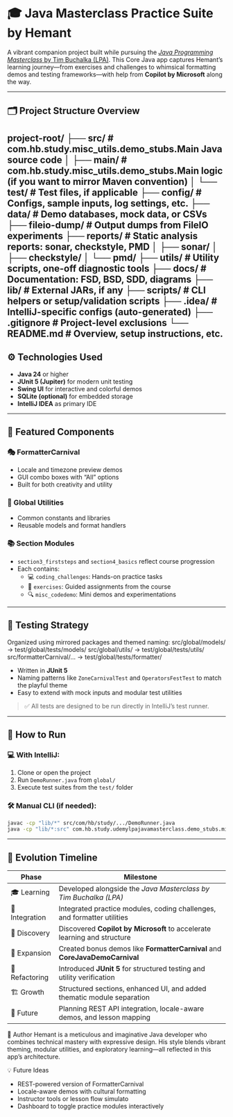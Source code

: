# 🎓 Java Masterclass Practice Suite by Hemant

A vibrant companion project built while pursuing the [_Java Programming Masterclass_ by Tim Buchalka (LPA)](https://www.udemy.com/course/java-the-complete-java-developer-course/). This Core Java app captures Hemant’s learning journey—from exercises and challenges to whimsical formatting demos and testing frameworks—with help from **Copilot by Microsoft** along the way.

---

## 🗂️ Project Structure Overview
project-root/
├── src/                         # com.hb.study.misc_utils.demo_stubs.Main Java source code
│   ├── main/                    # com.hb.study.misc_utils.demo_stubs.Main logic (if you want to mirror Maven convention)
│   └── test/                    # Test files, if applicable
├── config/                      # Configs, sample inputs, log settings, etc.
├── data/                        # Demo databases, mock data, or CSVs
├── fileio-dump/                 # Output dumps from FileIO experiments
├── reports/                     # Static analysis reports: sonar, checkstyle, PMD
│   ├── sonar/
│   ├── checkstyle/
│   └── pmd/
├── utils/                       # Utility scripts, one-off diagnostic tools
├── docs/                        # Documentation: FSD, BSD, SDD, diagrams
├── lib/                         # External JARs, if any
├── scripts/                     # CLI helpers or setup/validation scripts
├── .idea/                       # IntelliJ-specific configs (auto-generated)
├── .gitignore                   # Project-level exclusions
└── README.md                    # Overview, setup instructions, etc.
---

## ⚙️ Technologies Used

- **Java 24** or higher
- **JUnit 5 (Jupiter)** for modern unit testing
- **Swing UI** for interactive and colorful demos
- **SQLite (optional)** for embedded storage
- **IntelliJ IDEA** as primary IDE

---

## 🎪 Featured Components

### 🎭 FormatterCarnival
- Locale and timezone preview demos
- GUI combo boxes with “All” options
- Built for both creativity and utility

### 🧩 Global Utilities
- Common constants and libraries
- Reusable models and format handlers

### 📚 Section Modules
- `section3_firststeps` and `section4_basics` reflect course progression
- Each contains:
    - 💻 `coding_challenges`: Hands-on practice tasks
    - 📖 `exercises`: Guided assignments from the course
    - 🔍 `misc_codedemo`: Mini demos and experimentations

---

## 🧪 Testing Strategy

Organized using mirrored packages and themed naming:
src/global/models/           → test/global/tests/models/ src/global/utils/            → test/global/tests/utils/ src/formatterCarnival/...    → test/global/tests/formatter/


- Written in **JUnit 5**
- Naming patterns like `ZoneCarnivalTest` and `OperatorsFestTest` to match the playful theme
- Easy to extend with mock inputs and modular test utilities

> ✅ All tests are designed to be run directly in IntelliJ’s test runner.

---

## 🎯 How to Run

### 💻 With IntelliJ:
1. Clone or open the project
2. Run `DemoRunner.java` from `global/`
3. Execute test suites from the `test/` folder

### 🛠️ Manual CLI (if needed):
```bash
javac -cp "lib/*" src/com/hb/study/.../DemoRunner.java
java -cp "lib/*:src" com.hb.study.udemylpajavamasterclass.demo_stubs.misc_utils.DemoRunner
```
---
## 🌈 Evolution Timeline

| Phase         | Milestone                                                                 |
|---------------|---------------------------------------------------------------------------|
| 🎓 Learning    | Developed alongside the *Java Masterclass by Tim Buchalka (LPA)*         |
| 🤝 Integration | Integrated practice modules, coding challenges, and formatter utilities  |
| 🤖 Discovery   | Discovered **Copilot by Microsoft** to accelerate learning and structure |
| 🎡 Expansion   | Created bonus demos like **FormatterCarnival** and **CoreJavaDemoCarnival** |
| 🧪 Refactoring | Introduced **JUnit 5** for structured testing and utility verification    |
| 🏗️ Growth      | Structured sections, enhanced UI, and added thematic module separation    |
| 🔮 Future       | Planning REST API integration, locale-aware demos, and lesson mapping    |




👤 Author
Hemant is a meticulous and imaginative Java developer who combines technical mastery with expressive design. His style blends vibrant theming, modular utilities, and exploratory learning—all reflected in this app’s architecture.

💡 Future Ideas
- REST-powered version of FormatterCarnival
- Locale-aware demos with cultural formatting
- Instructor tools or lesson flow simulato
- Dashboard to toggle practice modules interactively

